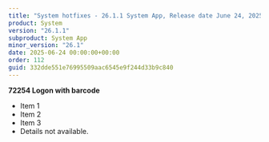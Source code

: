 ```yaml
---
title: "System hotfixes - 26.1.1 System App, Release date June 24, 2025 - Hotfixes"
product: System
version: "26.1.1"
subproduct: System App
minor_version: "26.1"
date: 2025-06-24 00:00:00+00:00
order: 112
guid: 332dde551e76995509aac6545e9f244d33b9c840
---
```


**72254 Logon with barcode**- Item 1- Item 2- Item 3- Details not available.
